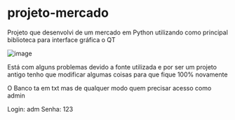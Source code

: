 # projeto-mercado
Projeto que desenvolvi de um mercado em Python utilizando como principal biblioteca para interface gráfica o QT 

![image](https://github.com/PedrLuna/projeto-mercado/assets/92765211/5f6d6dbd-7b78-454f-8b5d-fb4982715ca1)

Está com alguns problemas devido a fonte utilizada e por ser um projeto antigo tenho que modificar algumas coisas para que fique 100% novamente

O Banco ta em txt mas de qualquer modo quem precisar acesso como admin 

Login: adm Senha: 123
